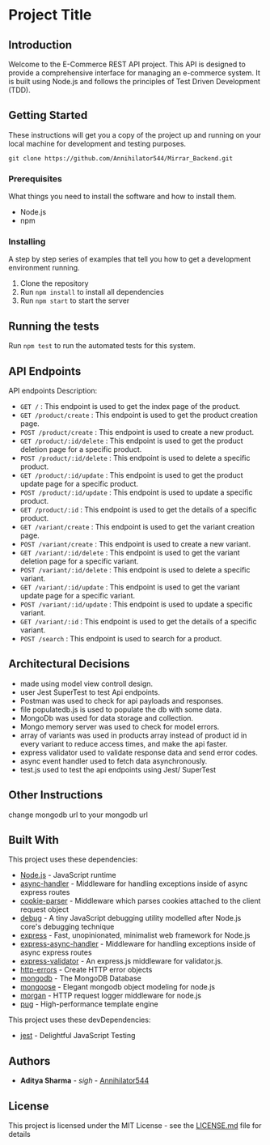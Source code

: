 # Project Title

## Introduction

Welcome to the E-Commerce REST API project. This API is designed to provide a comprehensive interface for managing an e-commerce system. It is built using Node.js and follows the principles of Test Driven Development (TDD).

## Getting Started

These instructions will get you a copy of the project up and running on your local machine for development and testing purposes.

```
git clone https://github.com/Annihilator544/Mirrar_Backend.git
```

### Prerequisites

What things you need to install the software and how to install them.

- Node.js
- npm

### Installing

A step by step series of examples that tell you how to get a development environment running.

1. Clone the repository
2. Run `npm install` to install all dependencies
3. Run `npm start` to start the server

## Running the tests

Run `npm test` to run the automated tests for this system.

## API Endpoints

API endpoints Description:

- `GET /` : This endpoint is used to get the index page of the product.
- `GET /product/create` : This endpoint is used to get the product creation page.
- `POST /product/create` : This endpoint is used to create a new product.
- `GET /product/:id/delete` : This endpoint is used to get the product deletion page for a specific product.
- `POST /product/:id/delete` : This endpoint is used to delete a specific product.
- `GET /product/:id/update` : This endpoint is used to get the product update page for a specific product.
- `POST /product/:id/update` : This endpoint is used to update a specific product.
- `GET /product/:id` : This endpoint is used to get the details of a specific product.
- `GET /variant/create` : This endpoint is used to get the variant creation page.
- `POST /variant/create` : This endpoint is used to create a new variant.
- `GET /variant/:id/delete` : This endpoint is used to get the variant deletion page for a specific variant.
- `POST /variant/:id/delete` : This endpoint is used to delete a specific variant.
- `GET /variant/:id/update` : This endpoint is used to get the variant update page for a specific variant.
- `POST /variant/:id/update` : This endpoint is used to update a specific variant.
- `GET /variant/:id` : This endpoint is used to get the details of a specific variant.
- `POST /search` : This endpoint is used to search for a product.

## Architectural Decisions

- made using model view controll design.
- user Jest SuperTest to test Api endpoints.
- Postman was used to check for api payloads and responses.
- file populatedb.js is used to populate the db with some data.
- MongoDb was used for data storage and collection.
- Mongo memory server  was used to check for model errors.
- array of variants was used in products array instead of product id in every variant to reduce access times, and make the api faster.
- express validator used to validate response data and send error codes.
- async event handler used to fetch data asynchronously.
- test.js used to test the api endpoints using Jest/ SuperTest


## Other Instructions

change mongodb url to your mongodb url

## Built With

This project uses these dependencies:

- [Node.js](https://nodejs.org/en/) - JavaScript runtime
- [async-handler](https://www.npmjs.com/package/express-async-handler) - Middleware for handling exceptions inside of async express routes
- [cookie-parser](https://www.npmjs.com/package/cookie-parser) - Middleware which parses cookies attached to the client request object
- [debug](https://www.npmjs.com/package/debug) - A tiny JavaScript debugging utility modelled after Node.js core's debugging technique
- [express](https://expressjs.com/) - Fast, unopinionated, minimalist web framework for Node.js
- [express-async-handler](https://www.npmjs.com/package/express-async-handler) - Middleware for handling exceptions inside of async express routes
- [express-validator](https://express-validator.github.io/docs/) - An express.js middleware for validator.js.
- [http-errors](https://www.npmjs.com/package/http-errors) - Create HTTP error objects
- [mongodb](https://www.mongodb.com/) - The MongoDB Database
- [mongoose](https://mongoosejs.com/) - Elegant mongodb object modeling for node.js
- [morgan](https://www.npmjs.com/package/morgan) - HTTP request logger middleware for node.js
- [pug](https://pugjs.org/api/getting-started.html) - High-performance template engine

This project uses these devDependencies:

- [jest](https://jestjs.io/) - Delightful JavaScript Testing

## Authors

* **Aditya Sharma** - *sigh* - [Annihilator544](https://github.com/Annihilator544)

## License

This project is licensed under the MIT License - see the [LICENSE.md](LICENSE.md) file for details
